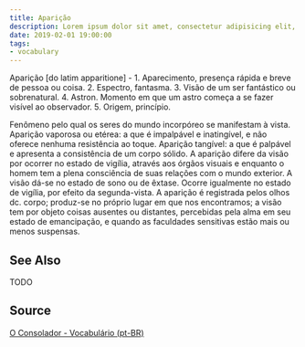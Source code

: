 ```yaml
---
title: Aparição
description: Lorem ipsum dolor sit amet, consectetur adipisicing elit, sed do eiusmod tempor incididunt ut labore et dolore magna aliqua.  TODO
date: 2019-02-01 19:00:00
tags:
- vocabulary
---
```


Aparição [do latim apparitione] - 1. Aparecimento, presença rápida e breve de pessoa ou coisa. 2. Espectro, fantasma. 3. Visão de um ser fantástico ou sobrenatural. 4. Astron. Momento em que um astro começa a se fazer visível ao observador. 5. Origem, princípio.

Fenômeno pelo qual os seres do mundo incorpóreo se manifestam à vista. Aparição vaporosa ou etérea: a que é impalpável e inatingível, e não oferece nenhuma resistência ao toque. Aparição tangível: a que é palpável e apresenta a consistência de um corpo sólido. A aparição difere da visão por ocorrer no estado de vigília, através aos órgãos visuais e enquanto o homem tem a plena consciência de suas relações com o mundo exterior. A visão dá-se no estado de sono ou de êxtase. Ocorre igualmente no estado de vigília, por efeito da segunda-vista. A aparição é registrada pelos olhos dc. corpo; produz-se no próprio lugar em que nos encontramos; a visão tem por objeto coisas ausentes ou distantes, percebidas pela alma em seu estado de emancipação, e quando as faculdades sensitivas estão mais ou menos suspensas.



## See Also
TODO

## Source
[O Consolador - Vocabulário (pt-BR)](http://www.oconsolador.com.br/linkfixo/vocabulario/principal.html)
